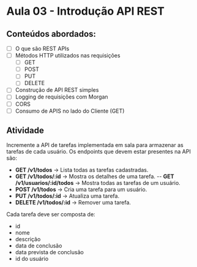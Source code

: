 # Aula 03 - Introdução API REST
## Conteúdos abordados:
- [ ] O que são REST APIs
- [ ] Métodos HTTP utilizados nas requisições
  - [ ] GET
  - [ ] POST
  - [ ] PUT
  - [ ] DELETE
- [ ] Construção de API REST simples
- [ ] Logging de requisições com Morgan
- [ ] CORS
- [ ] Consumo de APIS no lado do Cliente (GET)

## Atividade
Incremente a API de tarefas implementada em sala para armazenar as tarefas de cada usuário. Os endpoints que devem estar presentes na API são:
- **GET /v1/todos** -> Lista todas as tarefas cadastradas.
- **GET /v1/todos/:id** -> Mostra os detalhes de uma tarefa.
-- **GET /v1/usuarios/:id/todos** -> Mostra todas as tarefas de um usuário.
- **POST /v1/todos** -> Cria uma tarefa para um usuário.
- **PUT /v1/todos/:id** -> Atualiza uma tarefa.
- **DELETE /v1/todos/:id** -> Remover uma tarefa.

Cada tarefa deve ser composta de:
- id
- nome
- descrição
- data de conclusão
- data prevista de conclusão
- id do usuário
